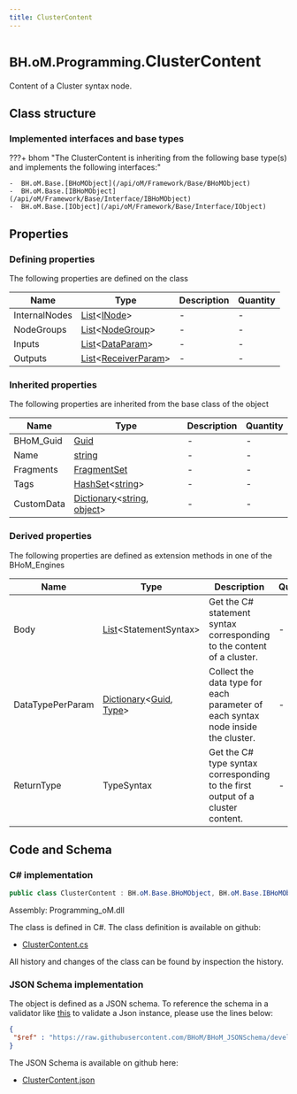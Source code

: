 ```yaml
---
title: ClusterContent
---
```


# <small>BH.oM.Programming.</small>**ClusterContent**

Content of a Cluster syntax node.

## Class structure

### Implemented interfaces and base types

???+ bhom "The ClusterContent is inheriting from the following base type(s) and implements the following interfaces:"

    -  BH.oM.Base.[BHoMObject](/api/oM/Framework/Base/BHoMObject)
    -  BH.oM.Base.[IBHoMObject](/api/oM/Framework/Base/Interface/IBHoMObject)
    -  BH.oM.Base.[IObject](/api/oM/Framework/Base/Interface/IObject)


## Properties



### Defining properties

The following properties are defined on the class

| Name             | Type             | Description      | Quantity         |
|------------------|------------------|------------------|------------------|
| InternalNodes | [List](https://learn.microsoft.com/en-us/dotnet/api/System.Collections.Generic.List-1?view=netstandard-2.0)&lt;[INode](/api/oM/Framework/Programming/Nodes/INode)&gt; | - | - |
| NodeGroups | [List](https://learn.microsoft.com/en-us/dotnet/api/System.Collections.Generic.List-1?view=netstandard-2.0)&lt;[NodeGroup](/api/oM/Framework/Programming/Others/NodeGroup)&gt; | - | - |
| Inputs | [List](https://learn.microsoft.com/en-us/dotnet/api/System.Collections.Generic.List-1?view=netstandard-2.0)&lt;[DataParam](/api/oM/Framework/Programming/Params/DataParam)&gt; | - | - |
| Outputs | [List](https://learn.microsoft.com/en-us/dotnet/api/System.Collections.Generic.List-1?view=netstandard-2.0)&lt;[ReceiverParam](/api/oM/Framework/Programming/Params/ReceiverParam)&gt; | - | - |


### Inherited properties
The following properties are inherited from the base class of the object

| Name             | Type             | Description      | Quantity         |
|------------------|------------------|------------------|------------------|
| BHoM_Guid | [Guid](https://learn.microsoft.com/en-us/dotnet/api/System.Guid?view=netstandard-2.0) | - | - |
| Name | [string](https://learn.microsoft.com/en-us/dotnet/api/System.String?view=netstandard-2.0) | - | - |
| Fragments | [FragmentSet](/api/oM/Framework/Base/FragmentSet) | - | - |
| Tags | [HashSet](https://learn.microsoft.com/en-us/dotnet/api/System.Collections.Generic.HashSet-1?view=netstandard-2.0)&lt;[string](https://learn.microsoft.com/en-us/dotnet/api/System.String?view=netstandard-2.0)&gt; | - | - |
| CustomData | [Dictionary](https://learn.microsoft.com/en-us/dotnet/api/System.Collections.Generic.Dictionary-2?view=netstandard-2.0)&lt;[string](https://learn.microsoft.com/en-us/dotnet/api/System.String?view=netstandard-2.0), [object](https://learn.microsoft.com/en-us/dotnet/api/System.Object?view=netstandard-2.0)&gt; | - | - |


### Derived properties

The following properties are defined as extension methods in one of the BHoM_Engines

| Name             | Type             | Description      | Quantity         | Engine           |
|------------------|------------------|------------------|------------------|------------------|
| Body | [List](https://learn.microsoft.com/en-us/dotnet/api/System.Collections.Generic.List-1?view=netstandard-2.0)&lt;StatementSyntax&gt; | Get the C# statement syntax corresponding to the content of a cluster. | - | CSharp_Engine |
| DataTypePerParam | [Dictionary](https://learn.microsoft.com/en-us/dotnet/api/System.Collections.Generic.Dictionary-2?view=netstandard-2.0)&lt;[Guid](https://learn.microsoft.com/en-us/dotnet/api/System.Guid?view=netstandard-2.0), [Type](https://learn.microsoft.com/en-us/dotnet/api/System.Type?view=netstandard-2.0)&gt; | Collect the data type for each parameter of each syntax node inside the cluster. | - | Programming_Engine |
| ReturnType | TypeSyntax | Get the C# type syntax corresponding to the first output of a cluster content. | - | CSharp_Engine |


## Code and Schema

### C# implementation

``` C# title="C#"
public class ClusterContent : BH.oM.Base.BHoMObject, BH.oM.Base.IBHoMObject, BH.oM.Base.IObject
```

Assembly: Programming_oM.dll

The class is defined in C#. The class definition is available on github:

- [ClusterContent.cs](https://github.com/BHoM/BHoM/blob/develop/Programming_oM/Others\ClusterContent.cs)

All history and changes of the class can be found by inspection the history.
### JSON Schema implementation

The object is defined as a JSON schema. To reference the schema in a validator like [this](https://www.jsonschemavalidator.net/) to validate a Json instance, please use the lines below:

``` json title="JSON Schema"
{
 "$ref" : "https://raw.githubusercontent.com/BHoM/BHoM_JSONSchema/develop/Programming_oM/ClusterContent.json"
}
```

The JSON Schema is available on github here:

- [ClusterContent.json](https://github.com/BHoM/BHoM_JSONSchema/blob/develop/Programming_oM/ClusterContent.json)
